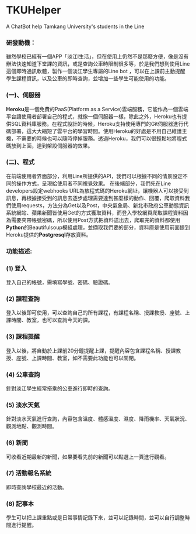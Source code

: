 # TKUHelper
A ChatBot help Tamkang University's students in the Line 
### 研發動機：
雖然學校已經有一個APP「淡江I生活」，但在使用上仍然不是那麼方便，像是沒有辦法快速知道下堂課的資訊，或是查詢公車時限制很多等，於是我們想到使用Line這個即時通訊軟體，製作一個淡江學生專屬的Line bot ，可以在上課前主動提醒學生課程資訊，以及公車的即時查詢，並增加一些學生可能使用的功能。
### (一)、伺服器
**Heroku**是一個免費的PaaS(Platform as a Service)雲端服務，它能作為一個雲端平台讓使用者部署自己的程式，就像一個伺服器一樣，除此之外，Heroku也有提供SQL資料庫服務。在程式設計的時候，Heroku支持使用專門的Git伺服器進行代碼部署，這大大縮短了雲平台的學習時間。使用Heroku的好處是不用自己維護主機，不需要的時候也可以隨時停掉服務。透過Heroku，我們可以很輕鬆地將程式碼放到上面，達到架設伺服器的效果。
### (二)、程式
在前端使用者界面部分，利用Line所提供的API，我們可以根據不同的情景設定不同的操作方式，呈現給使用者不同視覺效果。
在後端部分，我們先在Line developers設定webhooks URL為放程式碼的Heroku網址，讓機器人可以接受到訊息，再根據接受到的訊息去逐步處理需要達到甚麼樣的動作、回覆，爬取資料我們使用requests，方法分為Get以及Post，中央氣象局、新北市政府公車動態資訊系統網站、蘋果新聞皆使用Get的方式獲取資料，而登入學校網頁爬取課程資料因為需要夾帶帳號密碼，所以使用Post方式把資料送出去，爬取完的資料都使用**Python**的Beautifulsoup模組處理，並擷取我們要的部分，資料庫是使用前面提到Heroku提供的**Postgresql**存放資料。
### 功能描述:
### (1)	登入
登入自己的帳號，需填寫學號、密碼、驗證碼。
### (2)	課程查詢
登入以後即可使用，可以查詢自己的所有課程，有課程名稱、授課教授、座號、上課時間、教室，也可以查詢今天的課。
### (3)	課程提醒
登入以後，將自動於上課前20分鐘提醒上課，提醒內容包含課程名稱、授課教授、座號、上課時間、教室，如不需要此功能也可以關閉。
### (4)	公車查詢
針對淡江學生經常搭乘的公車進行即時的查詢。
### (5)	淡水天氣
針對淡水天氣進行查詢，內容包含溫度、體感溫度、濕度、降雨機率、天氣狀況、觀測地點、觀測時間。
### (6)	新聞
可收看近期最新的新聞，如果要看先前的新聞可以點選上一頁進行觀看。
### (7)	活動報名系統
即時查詢學校最近的活動。
### (8)	記事本
學生可以把上課重點或是日常事情記錄下來，並可以記錄時間，並可以自行調整時間進行提醒。
